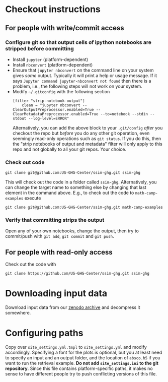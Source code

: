 # Checkout instructions
## For people with write/commit access
### Configure git so that output cells of ipython notebooks are stripped before committing
* Install `jupyter` (platform-dependent)
* Install `nbconvert` (platform-dependent)
* Ensure that `jupyter nbconvert` on the command line on your system gives _some_ output. Typically it will print a help or usage message. If it says `Jupyter command jupyter-nbconvert not found` then there is a problem, i.e., the following steps will not work on your system.
* Modify `~/.gitconfig` with the following section
  ```
  [filter "strip-notebook-output"]
      clean = "jupyter nbconvert --ClearOutputPreprocessor.enabled=True --ClearMetadataPreprocessor.enabled=True --to=notebook --stdin --stdout --log-level=ERROR"
  ```
  Alternatively, you can add the above block to your `.git/config` _after_ you checkout the repo but _before_ you do any other git operation, even seemingly read-only operations such as `git status`. If you do this, then the "strip notebooks of output and metadata" filter will only apply to this repo and not globally to all your git repos. Your choice.

### Check out code
```
git clone git@github.com:US-GHG-Center/ssim-ghg.git ssim-ghg
```
This will check out the code in a folder called `ssim-ghg`. Alternatively, you can change the target name to something else by changing that last element in the command above. E.g., to check out the code to `math-camp-examples` execute
```
git clone git@github.com:US-GHG-Center/ssim-ghg.git math-camp-examples
```

### Verify that committing strips the output
Open any of your own notebooks, change the output, then try to commit/push with `git add`, `git commit` and `git push`.

## For people with read-only access

Check out the code with
```
git clone https://github.com/US-GHG-Center/ssim-ghg.git ssim-ghg
```

# Downloading input data

Download input data from our [zenodo archive](https://zenodo.org/records/14291547) and decompress it somewhere.

# Configuring paths
Copy over `site_settings.yml.tmpl` to `site_settings.yml` and modify accordingly. Specifying a font for the plots is optional, but you at least need to specify an input and an output folder, and the location of `absco.h5` if you want to run the retrieval example. __Do not add `site_settings.ini` to the git repository__. Since this file contains platform-specific paths, it makes no sense to have different people try to push conflicting versions of this file.
